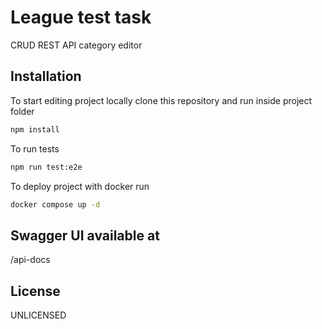 # League test task

CRUD REST API category editor

## Installation

To start editing project locally clone this repository and run inside project folder
```bash
npm install
```

To run tests
```bash
npm run test:e2e
```

To deploy project with docker run
```bash
docker compose up -d
```

## Swagger UI available at

/api-docs

## License

UNLICENSED
